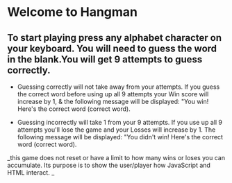 # Welcome to Hangman

## To start playing press any alphabet character on your keyboard. You will need to guess the word in the blank.You will get 9 attempts to guess correctly. 

* Guessing correctly will not take away from your attempts. If you guess the correct word before using up all 9 attempts your Win score will increase by 1, & the following message will be displayed: "You win! Here's the correct word (correct word).   

* Guessing incorrectly will take 1 from your 9 attempts. If you use up all 9 attempts you'll lose the game and your Losses will increase by 1. The following  message will be displayed: "You didn't win! Here's the correct word (correct word).

_this game does not reset or have a limit to how many wins or loses you can accumulate. Its purpose is to show the user/player how JavaScript and HTML interact. _


 



